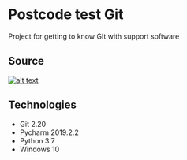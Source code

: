 # Postcode test Git
Project for getting to know GIt with support software

## Source
[![alt text](https://mercurywebsc.pl/templates/protostar/img/logo.png)](https://as.pl/asf)


## Technologies
- Git 2.20
- Pycharm 2019.2.2
- Python  3.7
- Windows 10
